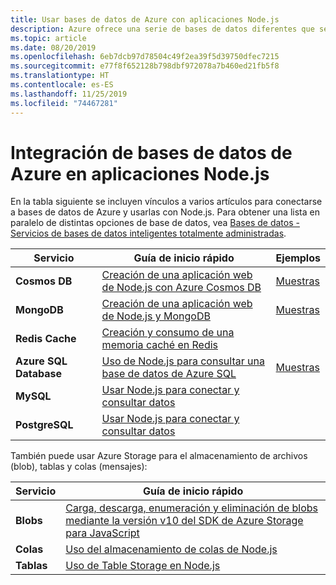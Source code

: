 ```yaml
---
title: Usar bases de datos de Azure con aplicaciones Node.js
description: Azure ofrece una serie de bases de datos diferentes que se pueden usar con aplicaciones web y aplicaciones Node.js.
ms.topic: article
ms.date: 08/20/2019
ms.openlocfilehash: 6eb7dcb97d78504c49f2ea39f5d39750dfec7215
ms.sourcegitcommit: e77f8f652128b798dbf972078a7b460ed21fb5f8
ms.translationtype: HT
ms.contentlocale: es-ES
ms.lasthandoff: 11/25/2019
ms.locfileid: "74467281"
---
```

# <a name="how-to-integrate-azure-databases-in-nodejs-apps"></a>Integración de bases de datos de Azure en aplicaciones Node.js

En la tabla siguiente se incluyen vínculos a varios artículos para conectarse a bases de datos de Azure y usarlas con Node.js. Para obtener una lista en paralelo de distintas opciones de base de datos, vea [Bases de datos - Servicios de bases de datos inteligentes totalmente administradas](https://azure.microsoft.com/product-categories/databases/).

| Servicio | Guía de inicio rápido | Ejemplos |
| --- | --- | --- |
| **Cosmos DB** | [Creación de una aplicación web de Node.js con Azure Cosmos DB](/azure/cosmos-db/create-sql-api-nodejs) | [Muestras](https://docs.microsoft.com/samples/browse/?languages=javascript%2Cnodejs&products=azure-cosmos-db) |
| **MongoDB** | [Creación de una aplicación web de Node.js y MongoDB](/azure/app-service-web/app-service-web-tutorial-nodejs-mongodb-app) | [Muestras](https://docs.microsoft.com/samples/browse/?languages=javascript%2Cnodejs&term=Mongo%20DB) |
| **Redis Cache** | [Creación y consumo de una memoria caché en Redis](/azure/redis-cache/cache-nodejs-get-started) | |
| **Azure SQL Database** | [Uso de Node.js para consultar una base de datos de Azure SQL](/azure/sql-database/sql-database-connect-query-nodejs) | [Muestras](https://docs.microsoft.com/samples/browse/?languages=javascript%2Cnodejs&products=azure-sql-database) | |
| **MySQL** | [Usar Node.js para conectar y consultar datos](/azure/mysql/connect-nodejs) | |
| **PostgreSQL** | [Usar Node.js para conectar y consultar datos](/azure/postgresql/connect-nodejs) | |

También puede usar Azure Storage para el almacenamiento de archivos (blob), tablas y colas (mensajes):

| Servicio | Guía de inicio rápido |
| --- | --- |
| **Blobs** | [Carga, descarga, enumeración y eliminación de blobs mediante la versión v10 del SDK de Azure Storage para JavaScript](/azure/storage/blobs/storage-quickstart-blobs-nodejs-v10) |
| **Colas** | [Uso del almacenamiento de colas de Node.js](/azure/storage/queues/storage-nodejs-how-to-use-queues) |
| **Tablas** | [Uso de Table Storage en Node.js](/azure/cosmos-db/table-storage-how-to-use-nodejs) |
